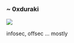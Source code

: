 ### ~ 0xduraki

<img src="https://github-readme-stats.vercel.app/api?username=duraki&show_icons=true&hide_border=true&theme=dark&hide_title=true&include_all_commits=true&count_private=true" />

infosec, offsec ... mostly
